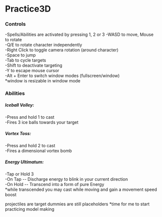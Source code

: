 # Practice3D <br />

### Controls <br />
-Spells/Abilities are activated by pressing 1, 2 or 3
-WASD to move, Mouse to rotate <br />
-Q/E to rotate character independently <br />
-Right Click to toggle camera rotation (around character) <br />
-Space to jump <br />
-Tab to cycle targets <br />
-Shift to deactivate targeting <br />
-Y to escape mouse cursor <br />
-Alt + Enter to switch window modes (fullscreen/window) <br />
  *window is resizable in window mode <br />
  
 ### Abilities <br />
 ##### Iceball Volley: <br />
 -Press and hold 1 to cast <br />
 -Fires 3 ice balls towards your target <br />
 ##### Vortex Toss: <br />
 -Press and hold 2 to cast <br />
 -Fires a dimensional vortex bomb <br />
 ##### Energy Ultimatum: <br />
 -Tap or Hold 3 <br />
 -On Tap -- Discharge energy to blink in your current direction <br />
 -On Hold -- Transcend into a form of pure Energy <br />
  *while transcended you may cast while moving and gain a movement speed boost <br />
  
  projectiles are target dummies are still placeholders
  *time for me to start practicing model making
